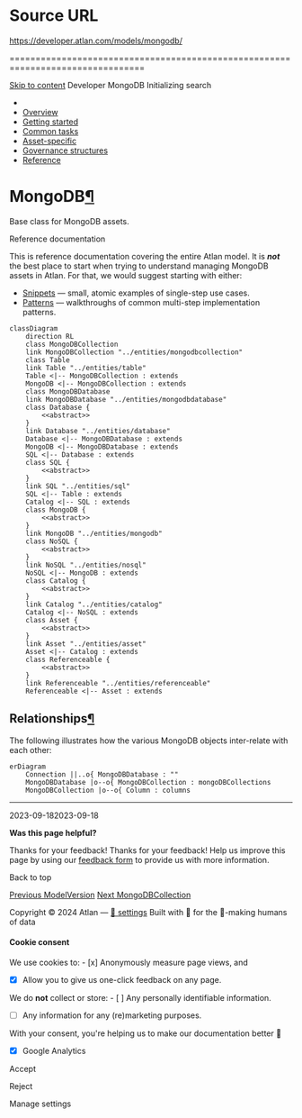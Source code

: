 # Source URL
https://developer.atlan.com/models/mongodb/

================================================================================

<!--
canonical: https://developer.atlan.com/models/mongodb/
meta-content-security-policy: object-src 'none'; base-uri 'self'; manifest-src 'self'; media-src 'self';
meta-description: Dear Developers
meta-generator: mkdocs-1.6.1, mkdocs-material-9.6.14
meta-og-description: Dear Developers
meta-og-image: https://developer.atlan.com/assets/images/social/models/mongodb/index.png
meta-og-image-height: 630
meta-og-image-type: image/png
meta-og-image-width: 1200
meta-og-title: MongoDB - Developer
meta-og-type: website
meta-og-url: https://developer.atlan.com/models/mongodb/
meta-twitter:card: summary_large_image
meta-twitter:description: Dear Developers
meta-twitter:image: https://developer.atlan.com/assets/images/social/models/mongodb/index.png
meta-twitter:title: MongoDB - Developer
meta-viewport: width=device-width,initial-scale=1
title: MongoDB - Developer
-->

[Skip to content](#mongodb) Developer MongoDB Initializing search 

* 
* [Overview](../..)
* [Getting started](../../getting-started/)
* [Common tasks](../../snippets/)
* [Asset\-specific](../../patterns/)
* [Governance structures](../../governance/)
* [Reference](../../reference/)

MongoDB[¶](#mongodb "Permanent link")
=====================================

Base class for MongoDB assets.

Reference documentation

This is reference documentation covering the entire Atlan model. It is ***not*** the best place to start when trying to understand managing MongoDB assets in Atlan. For that, we would suggest starting with either:

* [Snippets](../../snippets/) — small, atomic examples of single\-step use cases.
* [Patterns](../../patterns/) — walkthroughs of common multi\-step implementation patterns.

```
classDiagram
    direction RL
    class MongoDBCollection
    link MongoDBCollection "../entities/mongodbcollection"
    class Table
    link Table "../entities/table"
    Table <|-- MongoDBCollection : extends
    MongoDB <|-- MongoDBCollection : extends
    class MongoDBDatabase
    link MongoDBDatabase "../entities/mongodbdatabase"
    class Database {
        <<abstract>>
    }
    link Database "../entities/database"
    Database <|-- MongoDBDatabase : extends
    MongoDB <|-- MongoDBDatabase : extends
    SQL <|-- Database : extends
    class SQL {
        <<abstract>>
    }
    link SQL "../entities/sql"
    SQL <|-- Table : extends
    Catalog <|-- SQL : extends
    class MongoDB {
        <<abstract>>
    }
    link MongoDB "../entities/mongodb"
    class NoSQL {
        <<abstract>>
    }
    link NoSQL "../entities/nosql"
    NoSQL <|-- MongoDB : extends
    class Catalog {
        <<abstract>>
    }
    link Catalog "../entities/catalog"
    Catalog <|-- NoSQL : extends
    class Asset {
        <<abstract>>
    }
    link Asset "../entities/asset"
    Asset <|-- Catalog : extends
    class Referenceable {
        <<abstract>>
    }
    link Referenceable "../entities/referenceable"
    Referenceable <|-- Asset : extends
```

Relationships[¶](#relationships "Permanent link")
-------------------------------------------------

The following illustrates how the various MongoDB objects inter\-relate with each other:

```
erDiagram
    Connection ||..o{ MongoDBDatabase : ""
    MongoDBDatabase |o--o{ MongoDBCollection : mongoDBCollections
    MongoDBCollection |o--o{ Column : columns
```

---

2023\-09\-182023\-09\-18

**Was this page helpful?**

Thanks for your feedback! Thanks for your feedback! Help us improve this page by using our [feedback form](https://docs.google.com/forms/d/e/1FAIpQLScfoq7vqEn8S4QvN0ehPp0MRy6WYK5x-okJDqD69lHgoPPWtg/viewform?usp=pp_url&entry.1800719315=/models/mongodb/) to provide us with more information. 

Back to top

[Previous ModelVersion](../entities/modelversion/) [Next MongoDBCollection](../entities/mongodbcollection/) 

Copyright © 2024 Atlan — [🍪 settings](#__consent) 
Built with 💙 for the 🤖\-making humans of data 

#### Cookie consent

We use cookies to: - [x] Anonymously measure page views, and
- [x] Allow you to give us one\-click feedback on any page.

 We do **not** collect or store: - [ ] Any personally identifiable information.
- [ ] Any information for any (re)marketing purposes.

 With your consent, you're helping us to make our documentation better 💙

- [x] Google Analytics

Accept

Reject

Manage settings

